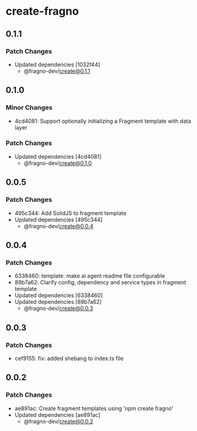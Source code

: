 # create-fragno

## 0.1.1

### Patch Changes

- Updated dependencies [1032f44]
  - @fragno-dev/create@0.1.1

## 0.1.0

### Minor Changes

- 4cd4081: Support optionally initializing a Fragment template with data layer

### Patch Changes

- Updated dependencies [4cd4081]
  - @fragno-dev/create@0.1.0

## 0.0.5

### Patch Changes

- 495c344: Add SolidJS to fragment template
- Updated dependencies [495c344]
  - @fragno-dev/create@0.0.4

## 0.0.4

### Patch Changes

- 6338460: template: make ai agent readme file configurable
- 89b7a62: Clarify config, dependency and service types in fragment template
- Updated dependencies [6338460]
- Updated dependencies [89b7a62]
  - @fragno-dev/create@0.0.3

## 0.0.3

### Patch Changes

- cef9155: fix: added shebang to index.ts file

## 0.0.2

### Patch Changes

- ae891ac: Create fragment templates using 'npm create fragno'
- Updated dependencies [ae891ac]
  - @fragno-dev/create@0.0.2
